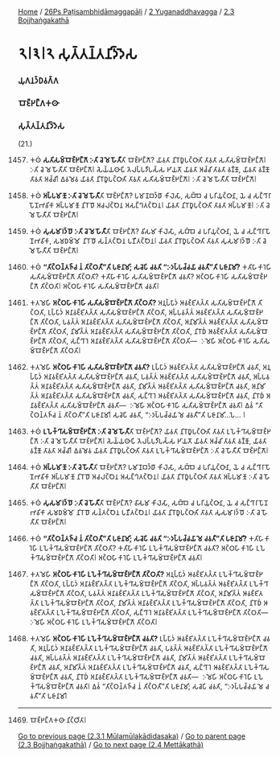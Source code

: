
[Home](/) / [26Ps Paṭisambhidāmaggapāḷi](/tipitaka/26Ps.md) / [2 Yuganaddhavagga](/tipitaka/26Ps/2.md) / [2.3 Bojjhaṅgakathā](/tipitaka/26Ps/2/2.3.md)

# 𑁨𑁇𑁩𑁇𑁨 𑀲𑀼𑀢𑁆𑀢𑀦𑁆𑀢𑀦𑀺𑀤𑁆𑀤𑁂𑀲

### 𑀬𑀼𑀕𑀦𑀤𑁆𑀥𑀯𑀕𑁆𑀕

### 𑀩𑁄𑀚𑁆𑀛𑀗𑁆𑀕𑀓𑀣𑀸

### 𑀲𑀼𑀢𑁆𑀢𑀦𑁆𑀢𑀦𑀺𑀤𑁆𑀤𑁂𑀲

(21.)

1457. 𑀓𑀣𑀁 **𑀲𑀢𑀺𑀲𑀫𑁆𑀩𑁄𑀚𑁆𑀛𑀗𑁆𑀕𑁄 𑀇𑀢𑀺 𑀘𑁂 𑀫𑁂 𑀳𑁄𑀢𑀻**𑀢𑀺 𑀩𑁄𑀚𑁆𑀛𑀗𑁆𑀕𑁄? 𑀬𑀸𑀯𑀢𑀸 𑀦𑀺𑀭𑁄𑀥𑀽𑀧𑀝𑁆𑀞𑀸𑀢𑀺 𑀢𑀸𑀯𑀢𑀸 𑀲𑀢𑀺𑀲𑀫𑁆𑀩𑁄𑀚𑁆𑀛𑀗𑁆𑀕𑁄𑁇 𑀇𑀢𑀺 𑀘𑁂 𑀫𑁂 𑀳𑁄𑀢𑀻𑀢𑀺 𑀩𑁄𑀚𑁆𑀛𑀗𑁆𑀕𑁄𑁇 𑀲𑁂𑀬𑁆𑀬𑀣𑀸𑀧𑀺 𑀢𑁂𑀮𑀧𑁆𑀧𑀤𑀻𑀧𑀲𑁆𑀲 𑀛𑀸𑀬𑀢𑁄 𑀬𑀸𑀯𑀢𑀸 𑀅𑀘𑁆𑀘𑀺 𑀢𑀸𑀯𑀢𑀸 𑀯𑀡𑁆𑀡𑁄, 𑀬𑀸𑀯𑀢𑀸 𑀯𑀡𑁆𑀡𑁄 𑀢𑀸𑀯𑀢𑀸 𑀅𑀘𑁆𑀘𑀺𑁇 𑀏𑀯𑀫𑁂𑀯 𑀬𑀸𑀯𑀢𑀸 𑀦𑀺𑀭𑁄𑀥𑀽𑀧𑀝𑁆𑀞𑀸𑀢𑀺 𑀢𑀸𑀯𑀢𑀸 𑀲𑀢𑀺𑀲𑀫𑁆𑀩𑁄𑀚𑁆𑀛𑀗𑁆𑀕𑁄𑁇 𑀇𑀢𑀺 𑀘𑁂 𑀫𑁂 𑀳𑁄𑀢𑀻𑀢𑀺 𑀩𑁄𑀚𑁆𑀛𑀗𑁆𑀕𑁄𑁇

1458. 𑀓𑀣𑀁 **𑀅𑀧𑁆𑀧𑀫𑀸𑀡𑁄 𑀇𑀢𑀺 𑀘𑁂 𑀫𑁂 𑀳𑁄𑀢𑀻**𑀢𑀺 𑀩𑁄𑀚𑁆𑀛𑀗𑁆𑀕𑁄? 𑀧𑀫𑀸𑀡𑀩𑀤𑁆𑀥𑀸 𑀓𑀺𑀮𑁂𑀲𑀸, 𑀲𑀩𑁆𑀩𑁂 𑀘 𑀧𑀭𑀺𑀬𑀼𑀝𑁆𑀞𑀸𑀦𑀸, 𑀬𑁂 𑀘 𑀲𑀗𑁆𑀔𑀸𑀭𑀸 𑀧𑁄𑀦𑁄𑀪𑀯𑀺𑀓𑀸 𑀅𑀧𑁆𑀧𑀫𑀸𑀡𑁄 𑀦𑀺𑀭𑁄𑀥𑁄 𑀅𑀘𑀮𑀝𑁆𑀞𑁂𑀦 𑀅𑀲𑀗𑁆𑀔𑀢𑀝𑁆𑀞𑁂𑀦𑁇 𑀬𑀸𑀯𑀢𑀸 𑀦𑀺𑀭𑁄𑀥𑀽𑀧𑀝𑁆𑀞𑀸𑀢𑀺 𑀢𑀸𑀯𑀢𑀸 𑀅𑀧𑁆𑀧𑀫𑀸𑀡𑁄𑁇 𑀇𑀢𑀺 𑀘𑁂 𑀫𑁂 𑀳𑁄𑀢𑀻𑀢𑀺 𑀩𑁄𑀚𑁆𑀛𑀗𑁆𑀕𑁄𑁇

1459. 𑀓𑀣𑀁 **𑀲𑀼𑀲𑀫𑀸𑀭𑀤𑁆𑀥𑁄 𑀇𑀢𑀺 𑀘𑁂 𑀫𑁂 𑀳𑁄𑀢𑀻**𑀢𑀺 𑀩𑁄𑀚𑁆𑀛𑀗𑁆𑀕𑁄? 𑀯𑀺𑀲𑀫𑀸 𑀓𑀺𑀮𑁂𑀲𑀸, 𑀲𑀩𑁆𑀩𑁂 𑀘 𑀧𑀭𑀺𑀬𑀼𑀝𑁆𑀞𑀸𑀦𑀸, 𑀬𑁂 𑀘 𑀲𑀗𑁆𑀔𑀸𑀭𑀸 𑀧𑁄𑀦𑁄𑀪𑀯𑀺𑀓𑀸, 𑀲𑀫𑀥𑀫𑁆𑀫𑁄 𑀦𑀺𑀭𑁄𑀥𑁄 𑀲𑀦𑁆𑀢𑀝𑁆𑀞𑁂𑀦 𑀧𑀡𑀻𑀢𑀝𑁆𑀞𑁂𑀦𑁇 𑀬𑀸𑀯𑀢𑀸 𑀦𑀺𑀭𑁄𑀥𑀽𑀧𑀝𑁆𑀞𑀸𑀢𑀺 𑀢𑀸𑀯𑀢𑀸 𑀲𑀼𑀲𑀫𑀸𑀭𑀤𑁆𑀥𑁄 𑀇𑀢𑀺 𑀘𑁂 𑀫𑁂 𑀳𑁄𑀢𑀻𑀢𑀺 𑀩𑁄𑀚𑁆𑀛𑀗𑁆𑀕𑁄𑁇

1460. 𑀓𑀣𑀁 **“𑀢𑀺𑀝𑁆𑀞𑀦𑁆𑀢𑀜𑁆𑀘 𑀦𑀁 𑀢𑀺𑀝𑁆𑀞𑀢𑀻”𑀢𑀺 𑀧𑀚𑀸𑀦𑀸𑀫𑀺; 𑀲𑀘𑁂𑀧𑀺 𑀘𑀯𑀢𑀺 “𑀇𑀤𑀧𑁆𑀧𑀘𑁆𑀘𑀬𑀸 𑀘𑀯𑀢𑀻”𑀢𑀺 𑀧𑀚𑀸𑀦𑀸𑀫𑀺?** 𑀓𑀢𑀺𑀳𑀸𑀓𑀸𑀭𑁂𑀳𑀺 𑀲𑀢𑀺𑀲𑀫𑁆𑀩𑁄𑀚𑁆𑀛𑀗𑁆𑀕𑁄 𑀢𑀺𑀝𑁆𑀞𑀢𑀺? 𑀓𑀢𑀺𑀳𑀸𑀓𑀸𑀭𑁂𑀳𑀺 𑀲𑀢𑀺𑀲𑀫𑁆𑀩𑁄𑀚𑁆𑀛𑀗𑁆𑀕𑁄 𑀘𑀯𑀢𑀺? 𑀅𑀝𑁆𑀞𑀳𑀸𑀓𑀸𑀭𑁂𑀳𑀺 𑀲𑀢𑀺𑀲𑀫𑁆𑀩𑁄𑀚𑁆𑀛𑀗𑁆𑀕𑁄 𑀢𑀺𑀝𑁆𑀞𑀢𑀺𑁇 𑀅𑀝𑁆𑀞𑀳𑀸𑀓𑀸𑀭𑁂𑀳𑀺 𑀲𑀢𑀺𑀲𑀫𑁆𑀩𑁄𑀚𑁆𑀛𑀗𑁆𑀕𑁄 𑀘𑀯𑀢𑀺𑁇

1461. 𑀓𑀢𑀫𑁂𑀳𑀺 **𑀅𑀝𑁆𑀞𑀳𑀸𑀓𑀸𑀭𑁂𑀳𑀺 𑀲𑀢𑀺𑀲𑀫𑁆𑀩𑁄𑀚𑁆𑀛𑀗𑁆𑀕𑁄 𑀢𑀺𑀝𑁆𑀞𑀢𑀺?** 𑀅𑀦𑀼𑀧𑁆𑀧𑀸𑀤𑀁 𑀆𑀯𑀚𑁆𑀚𑀺𑀢𑀢𑁆𑀢𑀸 𑀲𑀢𑀺𑀲𑀫𑁆𑀩𑁄𑀚𑁆𑀛𑀗𑁆𑀕𑁄 𑀢𑀺𑀝𑁆𑀞𑀢𑀺, 𑀉𑀧𑁆𑀧𑀸𑀤𑀁 𑀅𑀦𑀸𑀯𑀚𑁆𑀚𑀺𑀢𑀢𑁆𑀢𑀸 𑀲𑀢𑀺𑀲𑀫𑁆𑀩𑁄𑀚𑁆𑀛𑀗𑁆𑀕𑁄 𑀢𑀺𑀝𑁆𑀞𑀢𑀺, 𑀅𑀧𑁆𑀧𑀯𑀢𑁆𑀢𑀁 𑀆𑀯𑀚𑁆𑀚𑀺𑀢𑀢𑁆𑀢𑀸 𑀲𑀢𑀺𑀲𑀫𑁆𑀩𑁄𑀚𑁆𑀛𑀗𑁆𑀕𑁄 𑀢𑀺𑀝𑁆𑀞𑀢𑀺, 𑀧𑀯𑀢𑁆𑀢𑀁 𑀅𑀦𑀸𑀯𑀚𑁆𑀚𑀺𑀢𑀢𑁆𑀢𑀸 𑀲𑀢𑀺𑀲𑀫𑁆𑀩𑁄𑀚𑁆𑀛𑀗𑁆𑀕𑁄 𑀢𑀺𑀝𑁆𑀞𑀢𑀺, 𑀅𑀦𑀺𑀫𑀺𑀢𑁆𑀢𑀁 𑀆𑀯𑀚𑁆𑀚𑀺𑀢𑀢𑁆𑀢𑀸 𑀲𑀢𑀺𑀲𑀫𑁆𑀩𑁄𑀚𑁆𑀛𑀗𑁆𑀕𑁄 𑀢𑀺𑀝𑁆𑀞𑀢𑀺, 𑀦𑀺𑀫𑀺𑀢𑁆𑀢𑀁 𑀅𑀦𑀸𑀯𑀚𑁆𑀚𑀺𑀢𑀢𑁆𑀢𑀸 𑀲𑀢𑀺𑀲𑀫𑁆𑀩𑁄𑀚𑁆𑀛𑀗𑁆𑀕𑁄 𑀢𑀺𑀝𑁆𑀞𑀢𑀺, 𑀦𑀺𑀭𑁄𑀥𑀁 𑀆𑀯𑀚𑁆𑀚𑀺𑀢𑀢𑁆𑀢𑀸 𑀲𑀢𑀺𑀲𑀫𑁆𑀩𑁄𑀚𑁆𑀛𑀗𑁆𑀕𑁄 𑀢𑀺𑀝𑁆𑀞𑀢𑀺, 𑀲𑀗𑁆𑀔𑀸𑀭𑁂 𑀅𑀦𑀸𑀯𑀚𑁆𑀚𑀺𑀢𑀢𑁆𑀢𑀸 𑀲𑀢𑀺𑀲𑀫𑁆𑀩𑁄𑀚𑁆𑀛𑀗𑁆𑀕𑁄 𑀢𑀺𑀝𑁆𑀞𑀢𑀺—  𑀇𑀫𑁂𑀳𑀺 𑀅𑀝𑁆𑀞𑀳𑀸𑀓𑀸𑀭𑁂𑀳𑀺 𑀲𑀢𑀺𑀲𑀫𑁆𑀩𑁄𑀚𑁆𑀛𑀗𑁆𑀕𑁄 𑀢𑀺𑀝𑁆𑀞𑀢𑀺𑁇

1462. 𑀓𑀢𑀫𑁂𑀳𑀺 **𑀅𑀝𑁆𑀞𑀳𑀸𑀓𑀸𑀭𑁂𑀳𑀺 𑀲𑀢𑀺𑀲𑀫𑁆𑀩𑁄𑀚𑁆𑀛𑀗𑁆𑀕𑁄 𑀘𑀯𑀢𑀺?** 𑀉𑀧𑁆𑀧𑀸𑀤𑀁 𑀆𑀯𑀚𑁆𑀚𑀺𑀢𑀢𑁆𑀢𑀸 𑀲𑀢𑀺𑀲𑀫𑁆𑀩𑁄𑀚𑁆𑀛𑀗𑁆𑀕𑁄 𑀘𑀯𑀢𑀺, 𑀅𑀦𑀼𑀧𑁆𑀧𑀸𑀤𑀁 𑀅𑀦𑀸𑀯𑀚𑁆𑀚𑀺𑀢𑀢𑁆𑀢𑀸 𑀲𑀢𑀺𑀲𑀫𑁆𑀩𑁄𑀚𑁆𑀛𑀗𑁆𑀕𑁄 𑀘𑀯𑀢𑀺, 𑀧𑀯𑀢𑁆𑀢𑀁 𑀆𑀯𑀚𑁆𑀚𑀺𑀢𑀢𑁆𑀢𑀸 𑀲𑀢𑀺𑀲𑀫𑁆𑀩𑁄𑀚𑁆𑀛𑀗𑁆𑀕𑁄 𑀘𑀯𑀢𑀺, 𑀅𑀧𑁆𑀧𑀯𑀢𑁆𑀢𑀁 𑀅𑀦𑀸𑀯𑀚𑁆𑀚𑀺𑀢𑀢𑁆𑀢𑀸 𑀲𑀢𑀺𑀲𑀫𑁆𑀩𑁄𑀚𑁆𑀛𑀗𑁆𑀕𑁄 𑀘𑀯𑀢𑀺, 𑀦𑀺𑀫𑀺𑀢𑁆𑀢𑀁 𑀆𑀯𑀚𑁆𑀚𑀺𑀢𑀢𑁆𑀢𑀸 𑀲𑀢𑀺𑀲𑀫𑁆𑀩𑁄𑀚𑁆𑀛𑀗𑁆𑀕𑁄 𑀘𑀯𑀢𑀺, 𑀅𑀦𑀺𑀫𑀺𑀢𑁆𑀢𑀁 𑀅𑀦𑀸𑀯𑀚𑁆𑀚𑀺𑀢𑀢𑁆𑀢𑀸 𑀲𑀢𑀺𑀲𑀫𑁆𑀩𑁄𑀚𑁆𑀛𑀗𑁆𑀕𑁄 𑀘𑀯𑀢𑀺, 𑀲𑀗𑁆𑀔𑀸𑀭𑁂 𑀆𑀯𑀚𑁆𑀚𑀺𑀢𑀢𑁆𑀢𑀸 𑀲𑀢𑀺𑀲𑀫𑁆𑀩𑁄𑀚𑁆𑀛𑀗𑁆𑀕𑁄 𑀘𑀯𑀢𑀺, 𑀦𑀺𑀭𑁄𑀥𑀁 𑀅𑀦𑀸𑀯𑀚𑁆𑀚𑀺𑀢𑀢𑁆𑀢𑀸 𑀲𑀢𑀺𑀲𑀫𑁆𑀩𑁄𑀚𑁆𑀛𑀗𑁆𑀕𑁄 𑀘𑀯𑀢𑀺—  𑀇𑀫𑁂𑀳𑀺 𑀅𑀝𑁆𑀞𑀳𑀸𑀓𑀸𑀭𑁂𑀳𑀺 𑀲𑀢𑀺𑀲𑀫𑁆𑀩𑁄𑀚𑁆𑀛𑀗𑁆𑀕𑁄 𑀘𑀯𑀢𑀺𑁇 𑀏𑀯𑀁 “𑀢𑀺𑀝𑁆𑀞𑀦𑁆𑀢𑀜𑁆𑀘 𑀦𑀁 𑀢𑀺𑀝𑁆𑀞𑀢𑀻”𑀢𑀺 𑀧𑀚𑀸𑀦𑀸𑀫𑀺𑁇 𑀲𑀘𑁂𑀧𑀺 𑀘𑀯𑀢𑀺, “𑀇𑀤𑀧𑁆𑀧𑀘𑁆𑀘𑀬𑀸 𑀫𑁂 𑀘𑀯𑀢𑀻”𑀢𑀺 𑀧𑀚𑀸𑀦𑀸𑀫𑀺…𑀧𑁂… 𑁇

1463. 𑀓𑀣𑀁 **𑀉𑀧𑁂𑀓𑁆𑀔𑀸𑀲𑀫𑁆𑀩𑁄𑀚𑁆𑀛𑀗𑁆𑀕𑁄 𑀇𑀢𑀺 𑀘𑁂 𑀫𑁂 𑀳𑁄𑀢𑀻**𑀢𑀺 𑀩𑁄𑀚𑁆𑀛𑀗𑁆𑀕𑁄? 𑀬𑀸𑀯𑀢𑀸 𑀦𑀺𑀭𑁄𑀥𑀽𑀧𑀝𑁆𑀞𑀸𑀢𑀺 𑀢𑀸𑀯𑀢𑀸 𑀉𑀧𑁂𑀓𑁆𑀔𑀸𑀲𑀫𑁆𑀩𑁄𑀚𑁆𑀛𑀗𑁆𑀕𑁄 𑀇𑀢𑀺 𑀘𑁂 𑀫𑁂 𑀳𑁄𑀢𑀻𑀢𑀺 𑀩𑁄𑀚𑁆𑀛𑀗𑁆𑀕𑁄𑁇 𑀲𑁂𑀬𑁆𑀬𑀣𑀸𑀧𑀺 𑀢𑁂𑀮𑀧𑁆𑀧𑀤𑀻𑀧𑀲𑁆𑀲 𑀛𑀸𑀬𑀢𑁄 𑀬𑀸𑀯𑀢𑀸 𑀅𑀘𑁆𑀘𑀺 𑀢𑀸𑀯𑀢𑀸 𑀯𑀡𑁆𑀡𑁄, 𑀬𑀸𑀯𑀢𑀸 𑀯𑀡𑁆𑀡𑁄 𑀢𑀸𑀯𑀢𑀸 𑀅𑀘𑁆𑀘𑀺𑁇 𑀏𑀯𑀫𑁂𑀯 𑀬𑀸𑀯𑀢𑀸 𑀦𑀺𑀭𑁄𑀥𑀽𑀧𑀝𑁆𑀞𑀸𑀢𑀺 𑀢𑀸𑀯𑀢𑀸 𑀉𑀧𑁂𑀓𑁆𑀔𑀸𑀲𑀫𑁆𑀩𑁄𑀚𑁆𑀛𑀗𑁆𑀕𑁄 𑀇𑀢𑀺 𑀘𑁂 𑀳𑁄𑀢𑀻𑀢𑀺 𑀩𑁄𑀚𑁆𑀛𑀗𑁆𑀕𑁄𑁇

1464. 𑀓𑀣𑀁 **𑀅𑀧𑁆𑀧𑀫𑀸𑀡𑁄 𑀇𑀢𑀺 𑀘𑁂 𑀳𑁄𑀢𑀻**𑀢𑀺 𑀩𑁄𑀚𑁆𑀛𑀗𑁆𑀕𑁄? 𑀧𑀫𑀸𑀡𑀩𑀤𑁆𑀥𑀸 𑀓𑀺𑀮𑁂𑀲𑀸, 𑀲𑀩𑁆𑀩𑁂 𑀘 𑀧𑀭𑀺𑀬𑀼𑀝𑁆𑀞𑀸𑀦𑀸, 𑀬𑁂 𑀘 𑀲𑀗𑁆𑀔𑀸𑀭𑀸 𑀧𑁄𑀦𑁄𑀪𑀯𑀺𑀓𑀸 𑀅𑀧𑁆𑀧𑀫𑀸𑀡𑁄 𑀦𑀺𑀭𑁄𑀥𑁄 𑀅𑀘𑀮𑀝𑁆𑀞𑁂𑀦 𑀅𑀲𑀗𑁆𑀔𑀢𑀝𑁆𑀞𑁂𑀦𑁇 𑀬𑀸𑀯𑀢𑀸 𑀦𑀺𑀭𑁄𑀥𑀽𑀧𑀝𑁆𑀞𑀸𑀢𑀺 𑀢𑀸𑀯𑀢𑀸 𑀅𑀧𑁆𑀧𑀫𑀸𑀡𑁄 𑀇𑀢𑀺 𑀘𑁂 𑀳𑁄𑀢𑀻𑀢𑀺 𑀩𑁄𑀚𑁆𑀛𑀗𑁆𑀕𑁄𑁇

1465. 𑀓𑀣𑀁 **𑀲𑀼𑀲𑀫𑀸𑀭𑀤𑁆𑀥𑁄 𑀇𑀢𑀺 𑀘𑁂 𑀳𑁄𑀢𑀻**𑀢𑀺 𑀩𑁄𑀚𑁆𑀛𑀗𑁆𑀕𑁄? 𑀯𑀺𑀲𑀫𑀸 𑀓𑀺𑀮𑁂𑀲𑀸, 𑀲𑀩𑁆𑀩𑁂 𑀘 𑀧𑀭𑀺𑀬𑀼𑀝𑁆𑀞𑀸𑀦𑀸, 𑀬𑁂 𑀘 𑀲𑀗𑁆𑀔𑀸𑀭𑀸 𑀧𑁄𑀦𑁄𑀪𑀯𑀺𑀓𑀸 𑀲𑀫𑀥𑀫𑁆𑀫𑁄 𑀦𑀺𑀭𑁄𑀥𑁄 𑀲𑀦𑁆𑀢𑀝𑁆𑀞𑁂𑀦 𑀧𑀡𑀻𑀢𑀝𑁆𑀞𑁂𑀦𑁇 𑀬𑀸𑀯𑀢𑀸 𑀦𑀺𑀭𑁄𑀥𑀽𑀧𑀝𑁆𑀞𑀸𑀢𑀺 𑀢𑀸𑀯𑀢𑀸 𑀲𑀼𑀲𑀫𑀸𑀭𑀤𑁆𑀥𑁄 𑀇𑀢𑀺 𑀘𑁂 𑀳𑁄𑀢𑀻𑀢𑀺 𑀩𑁄𑀚𑁆𑀛𑀗𑁆𑀕𑁄𑁇

1466. 𑀓𑀣𑀁 **“𑀢𑀺𑀝𑁆𑀞𑀦𑁆𑀢𑀜𑁆𑀘 𑀦𑀁 𑀢𑀺𑀝𑁆𑀞𑀢𑀻”𑀢𑀺 𑀧𑀚𑀸𑀦𑀸𑀫𑀺; 𑀲𑀘𑁂𑀧𑀺 𑀘𑀯𑀢𑀺 “𑀇𑀤𑀧𑁆𑀧𑀘𑁆𑀘𑀬𑀸 𑀫𑁂 𑀘𑀯𑀢𑀻”𑀢𑀺 𑀧𑀚𑀸𑀦𑀸𑀫𑀺?** 𑀓𑀢𑀺𑀳𑀸𑀓𑀸𑀭𑁂𑀳𑀺 𑀉𑀧𑁂𑀓𑁆𑀔𑀸𑀲𑀫𑁆𑀩𑁄𑀚𑁆𑀛𑀗𑁆𑀕𑁄 𑀢𑀺𑀝𑁆𑀞𑀢𑀺? 𑀓𑀢𑀺𑀳𑀸𑀓𑀸𑀭𑁂𑀳𑀺 𑀉𑀧𑁂𑀓𑁆𑀔𑀸𑀲𑀫𑁆𑀩𑁄𑀚𑁆𑀛𑀗𑁆𑀕𑁄 𑀘𑀯𑀢𑀺? 𑀅𑀝𑁆𑀞𑀳𑀸𑀓𑀸𑀭𑁂𑀳𑀺 𑀉𑀧𑁂𑀓𑁆𑀔𑀸𑀲𑀫𑁆𑀩𑁄𑀚𑁆𑀛𑀗𑁆𑀕𑁄 𑀢𑀺𑀝𑁆𑀞𑀢𑀺𑁇 𑀅𑀝𑁆𑀞𑀳𑀸𑀓𑀸𑀭𑁂𑀳𑀺 𑀉𑀧𑁂𑀓𑁆𑀔𑀸𑀲𑀫𑁆𑀩𑁄𑀚𑁆𑀛𑀗𑁆𑀕𑁄 𑀘𑀯𑀢𑀺𑁇

1467. 𑀓𑀢𑀫𑁂𑀳𑀺 **𑀅𑀝𑁆𑀞𑀳𑀸𑀓𑀸𑀭𑁂𑀳𑀺 𑀉𑀧𑁂𑀓𑁆𑀔𑀸𑀲𑀫𑁆𑀩𑁄𑀚𑁆𑀛𑀗𑁆𑀕𑁄 𑀢𑀺𑀝𑁆𑀞𑀢𑀺?** 𑀅𑀦𑀼𑀧𑁆𑀧𑀸𑀤𑀁 𑀆𑀯𑀚𑁆𑀚𑀺𑀢𑀢𑁆𑀢𑀸 𑀉𑀧𑁂𑀓𑁆𑀔𑀸𑀲𑀫𑁆𑀩𑁄𑀚𑁆𑀛𑀗𑁆𑀕𑁄 𑀢𑀺𑀝𑁆𑀞𑀢𑀺, 𑀉𑀧𑁆𑀧𑀸𑀤𑀁 𑀅𑀦𑀸𑀯𑀚𑁆𑀚𑀺𑀢𑀢𑁆𑀢𑀸 𑀉𑀧𑁂𑀓𑁆𑀔𑀸𑀲𑀫𑁆𑀩𑁄𑀚𑁆𑀛𑀗𑁆𑀕𑁄 𑀢𑀺𑀝𑁆𑀞𑀢𑀺, 𑀅𑀧𑁆𑀧𑀯𑀢𑁆𑀢𑀁 𑀆𑀯𑀚𑁆𑀚𑀺𑀢𑀢𑁆𑀢𑀸 𑀉𑀧𑁂𑀓𑁆𑀔𑀸𑀲𑀫𑁆𑀩𑁄𑀚𑁆𑀛𑀗𑁆𑀕𑁄 𑀢𑀺𑀝𑁆𑀞𑀢𑀺, 𑀧𑀯𑀢𑁆𑀢𑀁 𑀅𑀦𑀸𑀯𑀚𑁆𑀚𑀺𑀢𑀢𑁆𑀢𑀸 𑀉𑀧𑁂𑀓𑁆𑀔𑀸𑀲𑀫𑁆𑀩𑁄𑀚𑁆𑀛𑀗𑁆𑀕𑁄 𑀢𑀺𑀝𑁆𑀞𑀢𑀺, 𑀅𑀦𑀺𑀫𑀺𑀢𑁆𑀢𑀁 𑀆𑀯𑀚𑁆𑀚𑀺𑀢𑀢𑁆𑀢𑀸 𑀉𑀧𑁂𑀓𑁆𑀔𑀸𑀲𑀫𑁆𑀩𑁄𑀚𑁆𑀛𑀗𑁆𑀕𑁄 𑀢𑀺𑀝𑁆𑀞𑀢𑀺, 𑀦𑀺𑀫𑀺𑀢𑁆𑀢𑀁 𑀅𑀦𑀸𑀯𑀚𑁆𑀚𑀺𑀢𑀢𑁆𑀢𑀸 𑀉𑀧𑁂𑀓𑁆𑀔𑀸𑀲𑀫𑁆𑀩𑁄𑀚𑁆𑀛𑀗𑁆𑀕𑁄 𑀢𑀺𑀝𑁆𑀞𑀢𑀺, 𑀦𑀺𑀭𑁄𑀥𑀁 𑀆𑀯𑀚𑁆𑀚𑀺𑀢𑀢𑁆𑀢𑀸 𑀉𑀧𑁂𑀓𑁆𑀔𑀸𑀲𑀫𑁆𑀩𑁄𑀚𑁆𑀛𑀗𑁆𑀕𑁄 𑀢𑀺𑀝𑁆𑀞𑀢𑀺, 𑀲𑀗𑁆𑀔𑀸𑀭𑁂 𑀅𑀦𑀸𑀯𑀚𑁆𑀚𑀺𑀢𑀢𑁆𑀢𑀸 𑀉𑀧𑁂𑀓𑁆𑀔𑀸𑀲𑀫𑁆𑀩𑁄𑀚𑁆𑀛𑀗𑁆𑀕𑁄 𑀢𑀺𑀝𑁆𑀞𑀢𑀺—  𑀇𑀫𑁂𑀳𑀺 𑀅𑀝𑁆𑀞𑀳𑀸𑀓𑀸𑀭𑁂𑀳𑀺 𑀉𑀧𑁂𑀓𑁆𑀔𑀸𑀲𑀫𑁆𑀩𑁄𑀚𑁆𑀛𑀗𑁆𑀕𑁄 𑀢𑀺𑀝𑁆𑀞𑀢𑀺𑁇

1468. 𑀓𑀢𑀫𑁂𑀳𑀺 **𑀅𑀝𑁆𑀞𑀳𑀸𑀓𑀸𑀭𑁂𑀳𑀺 𑀉𑀧𑁂𑀓𑁆𑀔𑀸𑀲𑀫𑁆𑀩𑁄𑀚𑁆𑀛𑀗𑁆𑀕𑁄 𑀘𑀯𑀢𑀺?** 𑀉𑀧𑁆𑀧𑀸𑀤𑀁 𑀆𑀯𑀚𑁆𑀚𑀺𑀢𑀢𑁆𑀢𑀸 𑀉𑀧𑁂𑀓𑁆𑀔𑀸𑀲𑀫𑁆𑀩𑁄𑀚𑁆𑀛𑀗𑁆𑀕𑁄 𑀘𑀯𑀢𑀺, 𑀅𑀦𑀼𑀧𑁆𑀧𑀸𑀤𑀁 𑀅𑀦𑀸𑀯𑀚𑁆𑀚𑀺𑀢𑀢𑁆𑀢𑀸 𑀉𑀧𑁂𑀓𑁆𑀔𑀸𑀲𑀫𑁆𑀩𑁄𑀚𑁆𑀛𑀗𑁆𑀕𑁄 𑀘𑀯𑀢𑀺, 𑀧𑀯𑀢𑁆𑀢𑀁 𑀆𑀯𑀚𑁆𑀚𑀺𑀢𑀢𑁆𑀢𑀸 𑀉𑀧𑁂𑀓𑁆𑀔𑀸𑀲𑀫𑁆𑀩𑁄𑀚𑁆𑀛𑀗𑁆𑀕𑁄 𑀘𑀯𑀢𑀺, 𑀅𑀧𑁆𑀧𑀯𑀢𑁆𑀢𑀁 𑀅𑀦𑀸𑀯𑀚𑁆𑀚𑀺𑀢𑀢𑁆𑀢𑀸 𑀉𑀧𑁂𑀓𑁆𑀔𑀸𑀲𑀫𑁆𑀩𑁄𑀚𑁆𑀛𑀗𑁆𑀕𑁄 𑀘𑀯𑀢𑀺, 𑀦𑀺𑀫𑀺𑀢𑁆𑀢𑀁 𑀆𑀯𑀚𑁆𑀚𑀺𑀢𑀢𑁆𑀢𑀸 𑀉𑀧𑁂𑀓𑁆𑀔𑀸𑀲𑀫𑁆𑀩𑁄𑀚𑁆𑀛𑀗𑁆𑀕𑁄 𑀘𑀯𑀢𑀺, 𑀅𑀦𑀺𑀫𑀺𑀢𑁆𑀢𑀁 𑀅𑀦𑀸𑀯𑀚𑁆𑀚𑀺𑀢𑀢𑁆𑀢𑀸 𑀉𑀧𑁂𑀓𑁆𑀔𑀸𑀲𑀫𑁆𑀩𑁄𑀚𑁆𑀛𑀗𑁆𑀕𑁄 𑀘𑀯𑀢𑀺, 𑀲𑀗𑁆𑀔𑀸𑀭𑁂 𑀆𑀯𑀚𑁆𑀚𑀺𑀢𑀢𑁆𑀢𑀸 𑀉𑀧𑁂𑀓𑁆𑀔𑀸𑀲𑀫𑁆𑀩𑁄𑀚𑁆𑀛𑀗𑁆𑀕𑁄 𑀘𑀯𑀢𑀺, 𑀦𑀺𑀭𑁄𑀥𑀁 𑀅𑀦𑀸𑀯𑀚𑁆𑀚𑀺𑀢𑀢𑁆𑀢𑀸 𑀉𑀧𑁂𑀓𑁆𑀔𑀸𑀲𑀫𑁆𑀩𑁄𑀚𑁆𑀛𑀗𑁆𑀕𑁄 𑀘𑀯𑀢𑀺—  𑀇𑀫𑁂𑀳𑀺 𑀅𑀝𑁆𑀞𑀳𑀸𑀓𑀸𑀭𑁂𑀳𑀺 𑀉𑀧𑁂𑀓𑁆𑀔𑀸𑀲𑀫𑁆𑀩𑁄𑀚𑁆𑀛𑀗𑁆𑀕𑁄 𑀘𑀯𑀢𑀺𑁇 𑀏𑀯𑀁 “𑀢𑀺𑀝𑁆𑀞𑀦𑁆𑀢𑀜𑁆𑀘 𑀦𑀁 𑀢𑀺𑀝𑁆𑀞𑀢𑀻”𑀢𑀺 𑀧𑀚𑀸𑀦𑀸𑀫𑀺; 𑀲𑀘𑁂𑀧𑀺 𑀘𑀯𑀢𑀺, “𑀇𑀤𑀧𑁆𑀧𑀘𑁆𑀘𑀬𑀸 𑀫𑁂 𑀘𑀯𑀢𑀻”𑀢𑀺 𑀧𑀚𑀸𑀦𑀸𑀫𑀺𑁇

---

1469. 𑀩𑁄𑀚𑁆𑀛𑀗𑁆𑀕𑀓𑀣𑀸 𑀦𑀺𑀝𑁆𑀞𑀺𑀢𑀸𑁇



[Go to previous page (2.3.1 Mūlamūlakādidasaka)](/tipitaka/26Ps/2/2.3/2.3.1.md) / [Go to parent page (2.3 Bojjhaṅgakathā)](/tipitaka/26Ps/2/2.3.md) / [Go to next page (2.4 Mettākathā)](/tipitaka/26Ps/2/2.4.md)


